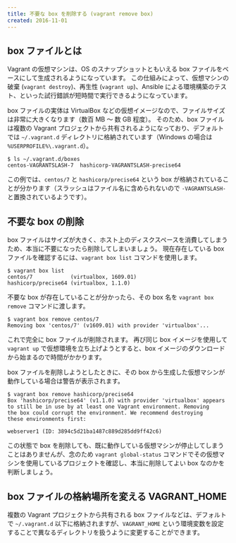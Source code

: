 ```yaml
---
title: 不要な box を削除する (vagrant remove box)
created: 2016-11-01
---
```


box ファイルとは
----

Vagrant の仮想マシンは、OS のスナップショットともいえる box ファイルをベースにして生成されるようになっています。
この仕組みによって、仮想マシンの破棄 (`vagrant destroy`)、再生性 (`vagrant up`)、Ansible による環境構築のテスト、といった試行錯誤が短時間で実行できるようになっています。

box ファイルの実体は VirtualBox などの仮想イメージなので、ファイルサイズは非常に大きくなります（数百 MB ～ 数 GB 程度）。
そのため、box ファイルは複数の Vagrant プロジェクトから共有されるようになっており、デフォルトでは `~/.vagrant.d` ディレクトリに格納されています（Windows の場合は `%USERPROFILE%\.vagrant.d`）。

```
$ ls ~/.vagrant.d/boxes
centos-VAGRANTSLASH-7  hashicorp-VAGRANTSLASH-precise64
```

この例では、`centos/7` と `hashicorp/precise64` という box が格納されていることが分かります（スラッシュはファイル名に含められないので `-VAGRANTSLASH-` と置換されているようです）。


不要な box の削除
----

box ファイルはサイズが大きく、ホスト上のディスクスペースを消費してしまうため、本当に不要になったら削除してしまいましょう。
現在存在している box ファイルを確認するには、`vagrant box list` コマンドを使用します。

```
$ vagrant box list
centos/7            (virtualbox, 1609.01)
hashicorp/precise64 (virtualbox, 1.1.0)
```

不要な box が存在していることが分かったら、その box 名を `vagrant box remove` コマンドに渡します。

```
$ vagrant box remove centos/7
Removing box 'centos/7' (v1609.01) with provider 'virtualbox'...
```

これで完全に box ファイルが削除されます。
再び同じ box イメージを使用して `vagrant up` で仮想環境を立ち上げようとすると、box イメージのダウンロードから始まるので時間がかかります。

box ファイルを削除しようとしたときに、その box から生成した仮想マシンが動作している場合は警告が表示されます。

```
$ vagrant box remove hashicorp/precise64
Box 'hashicorp/precise64' (v1.1.0) with provider 'virtualbox' appears
to still be in use by at least one Vagrant environment. Removing
the box could corrupt the environment. We recommend destroying
these environments first:

webserver1 (ID: 3894c5d21ba1487c889d285dd9ff42c6)
```

この状態で box を削除しても、既に動作している仮想マシンが停止してしまうことはありませんが、念のため `vagrant global-status` コマンドでその仮想マシンを使用しているプロジェクトを確認し、本当に削除してよい box なのかを判断しましょう。


box ファイルの格納場所を変える VAGRANT_HOME
----

複数の Vagrant プロジェクトから共有される box ファイルなどは、デフォルトで `~/.vagrant.d` 以下に格納されますが、`VAGRANT_HOME` という環境変数を設定することで異なるディレクトリを扱うように変更することができます。

